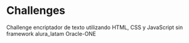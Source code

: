 # Challenges
Challenge encriptador de texto utilizando HTML, CSS y JavaScript sin framework
alura_latam
Oracle-ONE
